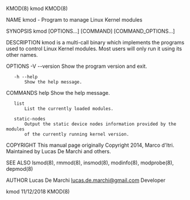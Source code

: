 KMOD(8)                              kmod                             KMOD(8)

NAME
       kmod - Program to manage Linux Kernel modules

SYNOPSIS
       kmod [OPTIONS...] [COMMAND] [COMMAND_OPTIONS...]

DESCRIPTION
       kmod is a multi-call binary which implements the programs used to
       control Linux Kernel modules. Most users will only run it using its
       other names.

OPTIONS
       -V --version
           Show the program version and exit.

       -h --help
           Show the help message.

COMMANDS
       help
           Show the help message.

       list
           List the currently loaded modules.

       static-nodes
           Output the static device nodes information provided by the modules
           of the currently running kernel version.

COPYRIGHT
       This manual page originally Copyright 2014, Marco d'Itri. Maintained
       by Lucas De Marchi and others.

SEE ALSO
       lsmod(8), rmmod(8), insmod(8), modinfo(8), modprobe(8), depmod(8)

AUTHOR
       Lucas De Marchi <lucas.de.marchi@gmail.com>
           Developer

kmod                              11/12/2018                          KMOD(8)
